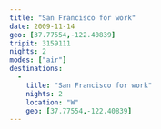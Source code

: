 ```yaml
---
title: "San Francisco for work"
date: 2009-11-14
geo: [37.77554,-122.40839]
tripit: 3159111
nights: 2
modes: ["air"]
destinations:
  -
    title: "San Francisco for work"
    nights: 2
    location: "W"
    geo: [37.77554,-122.40839]
---
```



